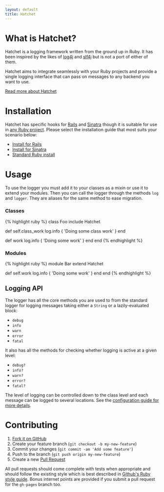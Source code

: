 ```yaml
---
layout: default
title: Hatchet
---
```


# What is Hatchet?

Hatchet is a logging framework written from the ground up in Ruby. It has been
inspired by the likes of [log4j](http://logging.apache.org/log4j/) and [slf4j](http://www.slf4j.org/)
but is not a port of either of them.

Hatchet aims to integrate seamlessly with your Ruby projects and provide a
single logging interface that can pass on messages to any backend you want to
use.

[Read more about Hatchet](/hatchet/about.html)

# Installation

Hatchet has specific hooks for [Rails](/hatchet/install/rails.html) and
[Sinatra](/hatchet/install/sinatra.html) though it is suitable for use in
[any Ruby project](/hatchet/install/ruby.html). Please select the installation
guide that most suits your scenario below:

 * [Install for Rails](/hatchet/install/rails.html)
 * [Install for Sinatra](/hatchet/install/sinatra.html)
 * [Standard Ruby install](/hatchet/install/ruby.html)

# Usage

To use the logger you must add it to your classes as a mixin or use it to extend
your modules. Then you can call the logger through the methods `log` and
`logger`. They are aliases for the same method to ease migration.

### Classes

{% highlight ruby %}
class Foo
  include Hatchet

  def self.class_work
    log.info { 'Doing some class work' }
  end

  def work
    log.info { 'Doing some work' }
  end
end
{% endhighlight %}

### Modules

{% highlight ruby %}
module Bar
  extend Hatchet

  def self.work
    log.info { 'Doing some work' }
  end
end
{% endhighlight %}

## Logging API

The logger has all the core methods you are used to from the standard logger for
logging messages taking either a `String` or a lazily-evaluated block:

 * `debug`
 * `info`
 * `warn`
 * `error`
 * `fatal`

It also has all the methods for checking whether logging is active at a given
level:

 * `debug?`
 * `info?`
 * `warn?`
 * `error?`
 * `fatal?`

The level of logging can be controlled down to the class level and each message
can be logged to several locations. See the
[configuration guide for more details](http://gshutler.github.com/hatchet/configuration.html).

# Contributing

1. [Fork it on GitHub](https://github.com/gshutler/hatchet)
2. Create your feature branch (`git checkout -b my-new-feature`)
3. Commit your changes (`git commit -am 'Add some feature'`)
4. Push to the branch (`git push origin my-new-feature`)
5. Create a new [Pull Request](https://github.com/gshutler/hatchet/pulls)

All pull requests should come complete with tests when appropriate and should
follow the existing style which is best described in
[Github's Ruby style guide](https://github.com/styleguide/ruby/). Bonus internet
points are provided if you submit a pull request for the `gh-pages` branch too.
